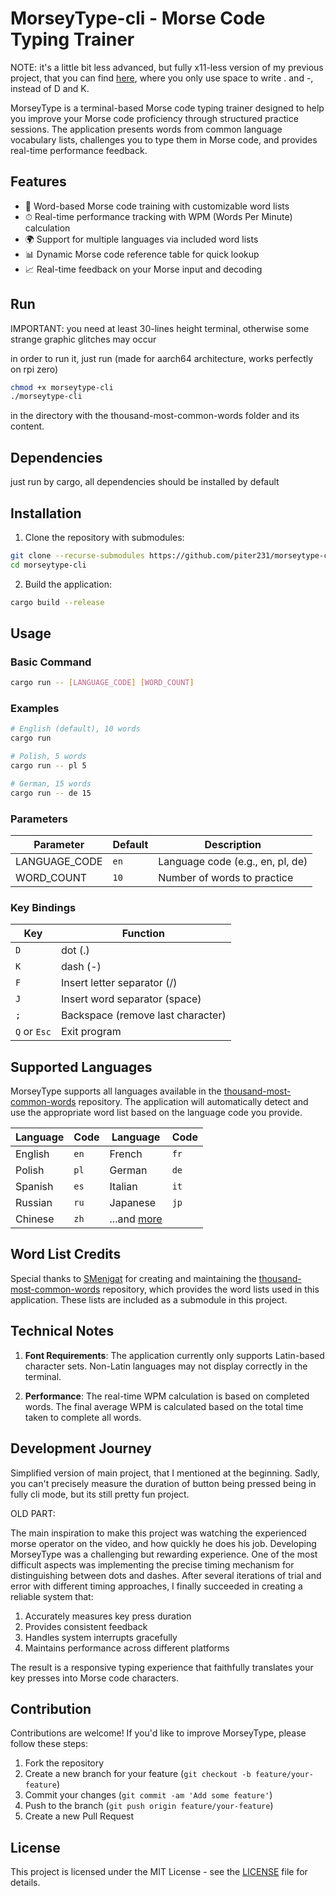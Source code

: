 # MorseyType-cli - Morse Code Typing Trainer

NOTE: it's a little bit less advanced, but fully x11-less version of my previous project, that you can find [here](https://github.com/piter231/morseytype/), where you only use space to write . and -, instead of D and K.

MorseyType is a terminal-based Morse code typing trainer designed to help you improve your Morse code proficiency through structured practice sessions. The application presents words from common language vocabulary lists, challenges you to type them in Morse code, and provides real-time performance feedback.

## Features

- 🎯 Word-based Morse code training with customizable word lists
- ⏱ Real-time performance tracking with WPM (Words Per Minute) calculation
- 🌍 Support for multiple languages via included word lists
- 📊 Dynamic Morse code reference table for quick lookup
- 📈 Real-time feedback on your Morse input and decoding

## Run
IMPORTANT: you need at least 30-lines height terminal, otherwise some strange graphic glitches may occur

in order to run it, just run (made for aarch64 architecture, works perfectly on rpi zero)
```bash
chmod +x morseytype-cli
./morseytype-cli
```
in the directory with the thousand-most-common-words folder and its content.

## Dependencies
just run by cargo, all dependencies should be installed by default

## Installation

1. Clone the repository with submodules:
```bash
git clone --recurse-submodules https://github.com/piter231/morseytype-cli.git
cd morseytype-cli
```

2. Build the application:
```bash
cargo build --release
```

## Usage

### Basic Command
```bash
cargo run -- [LANGUAGE_CODE] [WORD_COUNT]
```

### Examples
```bash
# English (default), 10 words
cargo run

# Polish, 5 words
cargo run -- pl 5

# German, 15 words
cargo run -- de 15
```

### Parameters
| Parameter      | Default | Description |
|----------------|---------|-------------|
| LANGUAGE_CODE  | `en`    | Language code (e.g., en, pl, de) |
| WORD_COUNT     | `10`    | Number of words to practice |

### Key Bindings
| Key          | Function |
|--------------|----------|
| `D`          | dot (.) |
| `K`          | dash (-) |
| `F`          | Insert letter separator (/) |
| `J`          | Insert word separator (space) |
| `;`          | Backspace (remove last character) |
| `Q` or `Esc` | Exit program |

## Supported Languages

MorseyType supports all languages available in the [thousand-most-common-words](https://github.com/SMenigat/thousand-most-common-words) repository. The application will automatically detect and use the appropriate word list based on the language code you provide.

| Language      | Code | Language      | Code |
|---------------|------|---------------|------|
| English       | `en` | French        | `fr` |
| Polish        | `pl` | German        | `de` |
| Spanish       | `es` | Italian       | `it` |
| Russian       | `ru` | Japanese      | `jp` |
| Chinese       | `zh` | ...and [more](https://github.com/SMenigat/thousand-most-common-words/tree/master/words) | |

## Word List Credits

Special thanks to [SMenigat](https://github.com/SMenigat) for creating and maintaining the [thousand-most-common-words](https://github.com/SMenigat/thousand-most-common-words) repository, which provides the word lists used in this application. These lists are included as a submodule in this project.

## Technical Notes

1. **Font Requirements**: The application currently only supports Latin-based character sets. Non-Latin languages may not display correctly in the terminal.

2. **Performance**: The real-time WPM calculation is based on completed words. The final average WPM is calculated based on the total time taken to complete all words.

## Development Journey

Simplified version of main project, that I mentioned at the beginning. Sadly, you can't precisely measure the duration of button being pressed being in fully cli mode, but its still pretty fun project.

OLD PART:

The main inspiration to make this project was watching the experienced morse operator on the video, and how quickly he does his job.
Developing MorseyType was a challenging but rewarding experience. One of the most difficult aspects was implementing the precise timing mechanism for distinguishing between dots and dashes. After several iterations of trial and error with different timing approaches, I finally succeeded in creating a reliable system that:

1. Accurately measures key press duration
2. Provides consistent feedback
3. Handles system interrupts gracefully
4. Maintains performance across different platforms

The result is a responsive typing experience that faithfully translates your key presses into Morse code characters.

## Contribution

Contributions are welcome! If you'd like to improve MorseyType, please follow these steps:

1. Fork the repository
2. Create a new branch for your feature (`git checkout -b feature/your-feature`)
3. Commit your changes (`git commit -am 'Add some feature'`)
4. Push to the branch (`git push origin feature/your-feature`)
5. Create a new Pull Request

## License

This project is licensed under the MIT License - see the [LICENSE](LICENSE) file for details.

